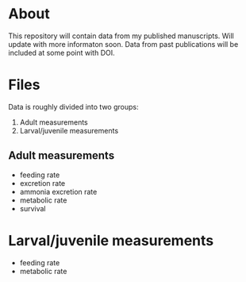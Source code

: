 # About

This repository will contain data from my published manuscripts.
Will update with more informaton soon. Data from past publications will be included at some point with DOI.

# Files

Data is roughly divided into two groups:

1. Adult measurements
2. Larval/juvenile measurements

## Adult measurements

- feeding rate
- excretion rate 
- ammonia excretion rate
- metabolic rate
- survival

# Larval/juvenile  measurements

- feeding rate
- metabolic rate
